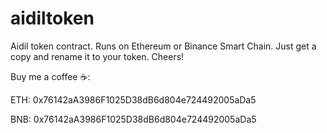# aidiltoken
Aidil token contract. Runs on Ethereum or Binance Smart Chain.
Just get a copy and rename it to your token. Cheers!

Buy me a coffee ☕️:

ETH: 0x76142aA3986F1025D38dB6d804e724492005aDa5

BNB: 0x76142aA3986F1025D38dB6d804e724492005aDa5
